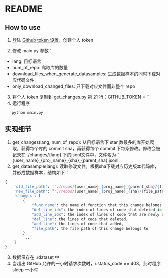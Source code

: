 # README

## How to use

1. 登陆 [Github token 设置](https://github.com/settings/tokens)，创建个人 token 

2. 修改 main.py 参数：

* lang: 目标语言
* num_of_repo: 爬取库的数量
* download_files_when_generate_datasamples: 生成数据样本的同时下载对应代码文件
* only_download_changed_files: 只下载对应文件而非整个 repo

3. 将个人 token 复制到 get_changes.py 第 21 行：GITHUB_TOKEN = ‘’ 
4. 运行程序

 ```
    python main.py
 ```

## 实现细节

1. get_changes(lang, num_of_repo):  从目标语言下 star 数最多的库开始爬取，获得每个库的 commit sha，再获得每个 commit 下每条修改。修改会被记录在 ./changes/{lang} 下的jsonl文件中，文件名为：{user_name}\_{proj_name}\_{sha}\_{parent_sha}.jsonl
1. get_datasample(lang): 读取修改文件，根据sha下载对应历史版本代码库，并形成数据样本，结构如下：

```python
{
    'old_file_path': f'./repos/{user_name}_{proj_name}_{parent_sha}/{file_path_within_proj}',
    'new_file_path': f'./repos/{user_name}_{proj_name}_{sha}/{file_path_within_proj}',
    'changes': [
        {
            "func_name": the name of function that this change belongs to,
            "del_line_idx": the index of lines of code that deleted in the old version,
            "add_line_idx": the index of lines of code that are newly added in the new version,
            "del_line": the lines of code that deleted,
            "add_line": the lines of code that added,
            "file_path": the file path of this change belongs to
        }
        ...
    ]
}
```

3. 数据保存在 ./dataset 中
4. 当超出 GitHub 允许的一小时请求次数时，r.status_code == 403，此时程序 sleep 一小时 